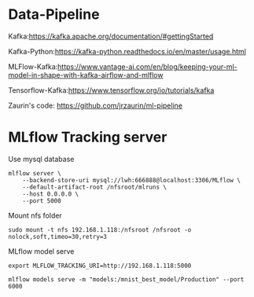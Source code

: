 # Data-Pipeline
Kafka:https://kafka.apache.org/documentation/#gettingStarted

Kafka-Python:https://kafka-python.readthedocs.io/en/master/usage.html

MLFlow-Kafka:https://www.vantage-ai.com/en/blog/keeping-your-ml-model-in-shape-with-kafka-airflow-and-mlflow

Tensorflow-Kafka:https://www.tensorflow.org/io/tutorials/kafka

Zaurin's code: https://github.com/jrzaurin/ml-pipeline



# MLflow Tracking server

Use mysql database

```shell
mlflow server \
    --backend-store-uri mysql://lwh:666888@localhost:3306/MLflow \
    --default-artifact-root /nfsroot/mlruns \
    --host 0.0.0.0 \
    --port 5000
```

Mount nfs folder

```shell
sudo mount -t nfs 192.168.1.118:/nfsroot /nfsroot -o nolock,soft,timeo=30,retry=3
```

MLflow model serve

```shell
export MLFLOW_TRACKING_URI=http://192.168.1.118:5000

mlflow models serve -m "models:/mnist_best_model/Production" --port 6000
```

# 
